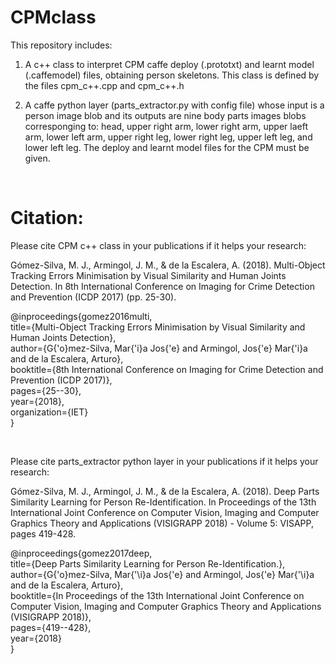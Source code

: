 # CPMclass

This repository includes:
1. A c++ class to interpret CPM caffe deploy (.prototxt) and learnt model (.caffemodel) files, obtaining person skeletons. This class is defined by the files cpm_c++.cpp and cpm_c++.h

2. A caffe python layer (parts_extractor.py with config file) whose input is a person image blob and its outputs are nine body parts images blobs corresponging to: head, upper right arm, lower right arm, upper laeft arm, lower left arm, upper right leg, lower right leg, upper left leg, and lower left leg. The deploy and learnt model files for the CPM must be given.
 
<br />

# Citation:

Please cite CPM c++ class in your publications if it helps your research:

Gómez-Silva, M. J., Armingol, J. M., & de la Escalera, A. (2018). Multi-Object Tracking Errors Minimisation by Visual Similarity and Human Joints Detection. In 8th International Conference on Imaging for Crime Detection and Prevention (ICDP 2017) (pp. 25-30).

@inproceedings{gomez2016multi,<br />
  title={Multi-Object Tracking Errors Minimisation by Visual Similarity and Human Joints Detection},<br />
  author={G{\'o}mez-Silva, Mar{\'i}a Jos{\'e} and Armingol, Jos{\'e} Mar{\'i}a and de la Escalera, Arturo},<br />
  booktitle={8th International Conference on Imaging for Crime Detection and Prevention (ICDP 2017)},<br />
  pages={25--30},<br />
  year={2018},<br />
  organization={IET}<br />
}
 
 <br />

Please cite parts_extractor python layer in your publications if it helps your research:

Gómez-Silva, M. J., Armingol, J. M., & de la Escalera, A. (2018). Deep Parts Similarity Learning for Person Re-Identification.  In Proceedings of the 13th International Joint Conference on Computer Vision, Imaging and Computer Graphics Theory and Applications (VISIGRAPP 2018) - Volume 5: VISAPP, pages 419-428.

@inproceedings{gomez2017deep, <br />
 title={Deep Parts Similarity Learning for Person Re-Identification.}, <br />
 author={G{'o}mez-Silva, Mar{'\i}a Jos{'e} and Armingol, Jos{'e} Mar{'\i}a and de la Escalera, Arturo}, <br />
 booktitle={In Proceedings of the 13th International Joint Conference on Computer Vision, Imaging and Computer Graphics Theory and Applications (VISIGRAPP 2018)}, <br />
 pages={419--428}, <br />
 year={2018} <br />
}

